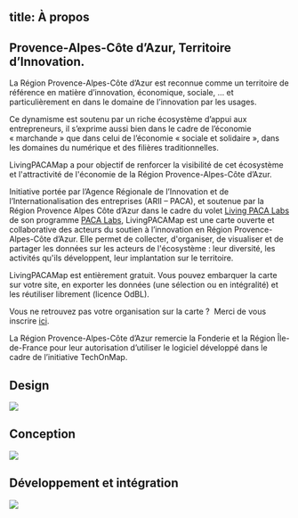 title: <i class="icon icon-info"></i>À propos
----
<h2>Provence-Alpes-Côte d’Azur, Territoire d’Innovation.</h2>
<p>
La Région Provence-Alpes-Côte d’Azur est reconnue comme un territoire de référence en matière d’innovation, économique, sociale, …  et particulièrement en dans le domaine de l’innovation par les usages.
</p>
<p>
Ce dynamisme est soutenu par un riche écosystème d’appui aux entrepreneurs, il s’exprime aussi bien dans le cadre de l’économie « marchande » que dans celui de l’économie « sociale et solidaire », dans les domaines du numérique et des filières traditionnelles.
</p>
<p>
LivingPACAMap a pour objectif de renforcer la visibilité de cet écosystème et l'attractivité de l'économie de la Région Provence-Alpes-Côte d’Azur.
</p>
<p>
Initiative portée par l’Agence Régionale de l’Innovation et de l’Internationalisation des entreprises (ARII – PACA), et soutenue par la Région Provence Alpes Côte d’Azur dans le cadre du volet <a href="http://emergences-numeriques.regionpaca.fr/innovation-et-economie-numeriques/programme-paca-labs-2014-2020.html">Living PACA Labs</a> de son programme <a href="http://emergences-numeriques.regionpaca.fr/innovation-et-economie-numeriques/programme-paca-labs-2014-2020.html">PACA Labs</a>, LivingPACAMap est une carte ouverte et collaborative des acteurs du soutien à l’innovation en Région Provence-Alpes-Côte d’Azur. Elle permet de collecter, d'organiser, de visualiser et de partager les données sur les acteurs de l'écosystème : leur diversité, les activités qu'ils développent, leur implantation sur le territoire.
</p>
<p>
LivingPACAMap est entièrement gratuit. Vous pouvez embarquer la carte sur votre site, en exporter les données (une sélection ou en intégralité) et les réutiliser librement (licence OdBL).
</p>
<p>
Vous ne retrouvez pas votre organisation sur la carte ?  Merci de vous inscrire <a href="#" data-action="inscription">ici</a>.
</p>
<p>
La Région Provence-Alpes-Côte d’Azur remercie la Fonderie et la Région Île-de-France pour leur autorisation d’utiliser le logiciel développé dans le cadre de l’initiative TechOnMap.
</p>

<div class="row text-center about">
    <div class="col-xs-4 with-border with-border-right umx">
        <h2>Design</h2>
        <a href="http://www.regionpaca.fr/" target="_blank"><img src="images/region-paca.png" border="0" /></a>
    </div>
    <div class="col-xs-4 with-border with-border-right">
        <h2>Conception</h2>
        <a href="http://www.lafonderie-idf.fr/" target="_blank"><img src="images/la-fonderie.png" border="0" /></a>
   </div>
    <div class="col-xs-4 with-border umx">
        <h2>Développement et intégration</h2>
        <a href="http://ubimix.com" target="_blank"><img src="images/ubimix.png" border="0" /></a>
    </div>
</div>
